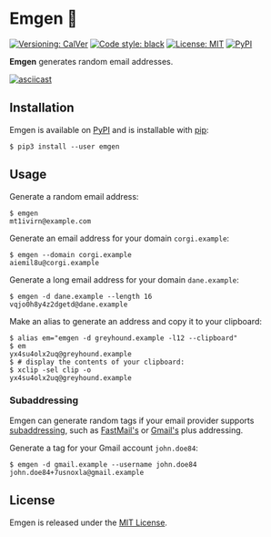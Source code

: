 # Emgen 📧
[![Versioning: CalVer](https://img.shields.io/badge/calver-YYYY.MM.DD.MICRO-22bfda.svg)](https://calver.org)
[![Code style: black](https://img.shields.io/badge/code%20style-black-000000.svg)](https://github.com/psf/black)
[![License: MIT](https://img.shields.io/github/license/etedor/emgen.svg)](https://github.com/etedor/emgen/blob/master/LICENSE)
[![PyPI](https://img.shields.io/pypi/v/emgen.svg)](https://pypi.org/project/emgen/)

**Emgen** generates random email addresses.

[![asciicast](https://etedor.github.io/emgen/README-demo.gif)](https://asciinema.org/a/Fk03dQR4GaQhOElBjl8VS8Qz6)

## Installation
Emgen is available on [PyPI](https://pypi.org/project/emgen/) and is installable with [pip](https://pip.pypa.io/en/stable/installing/):
```
$ pip3 install --user emgen
```

## Usage
Generate a random email address:
```
$ emgen
mt1ivirn@example.com
```

Generate an email address for your domain `corgi.example`:
```
$ emgen --domain corgi.example
aiemil8u@corgi.example
```

Generate a long email address for your domain `dane.example`:
```
$ emgen -d dane.example --length 16
vqjo0h8y4z2dgetd@dane.example
```

Make an alias to generate an address and copy it to your clipboard:
```
$ alias em="emgen -d greyhound.example -l12 --clipboard"
$ em
yx4su4olx2uq@greyhound.example
$ # display the contents of your clipboard:
$ xclip -sel clip -o
yx4su4olx2uq@greyhound.example
```

### Subaddressing
Emgen can generate random tags if your email provider supports [subaddressing](https://tools.ietf.org/html/rfc5233), such as [FastMail's](https://www.fastmail.com/help/receive/addressing.html)  or [Gmail's](https://gmail.googleblog.com/2008/03/2-hidden-ways-to-get-more-from-your.html) plus addressing.

Generate a tag for your Gmail account `john.doe84`:
```
$ emgen -d gmail.example --username john.doe84
john.doe84+7usnoxla@gmail.example
```

## License

Emgen is released under the [MIT License](https://opensource.org/licenses/MIT).
